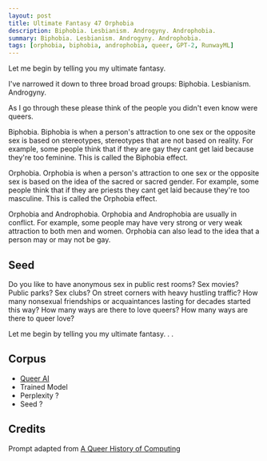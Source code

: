 ```yaml
---
layout: post
title: Ultimate Fantasy 47 Orphobia
description: Biphobia. Lesbianism. Androgyny. Androphobia.
summary: Biphobia. Lesbianism. Androgyny. Androphobia.
tags: [orphobia, biphobia, androphobia, queer, GPT-2, RunwayML]
---
```


Let me begin by telling you my ultimate fantasy.

I've narrowed it down to three broad broad groups:
Biphobia. Lesbianism. Androgyny.

As I go through these please think of the people you didn't even know were queers.

Biphobia. Biphobia is when a person's attraction to one sex or the opposite sex is based on stereotypes, stereotypes that are not based on reality. For example, some people think that if they are gay they cant get laid because they're too feminine. This is called the Biphobia effect.

Orphobia. Orphobia is when a person's attraction to one sex or the opposite sex is based on the idea of the sacred or sacred gender. For example, some people think that if they are priests they cant get laid because they're too masculine. This is called the Orphobia effect.

Orphobia and Androphobia. Orphobia and Androphobia are usually in conflict. For example, some people may have very strong or very weak attraction to both men and women. Orphobia can also lead to the idea that a person may or may not be gay.



## Seed

Do you like to have anonymous sex in public rest rooms? Sex movies? Public parks? Sex clubs? On street corners with heavy hustling traffic? How many nonsexual friendships or acquaintances lasting for decades started this way? How many ways are there to love queers? How many ways are there to queer love?

Let me begin by telling you my ultimate fantasy. . .

## Corpus

- [Queer AI](/queerai)
- Trained Model
- Perplexity ?
- Seed ?

## Credits

Prompt adapted from [A Queer History of Computing](https://rhizome.org/editorial/2013/feb/19/queer-computing-1/)

